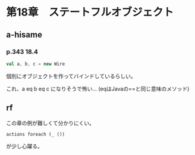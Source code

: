 # 第18章　ステートフルオブジェクト

## a-hisame

### p.343 18.4

```scala
val a, b, c = new Wire
```

個別にオブジェクトを作ってバインドしているらしい。

これ、a eq b eq c になりそうで怖い…
(eqはJavaの==と同じ意味のメソッド)


## rf

この章の例が難しくて分かりにくい。

```
actions foreach (_ ())
```

が少し心躍る。


